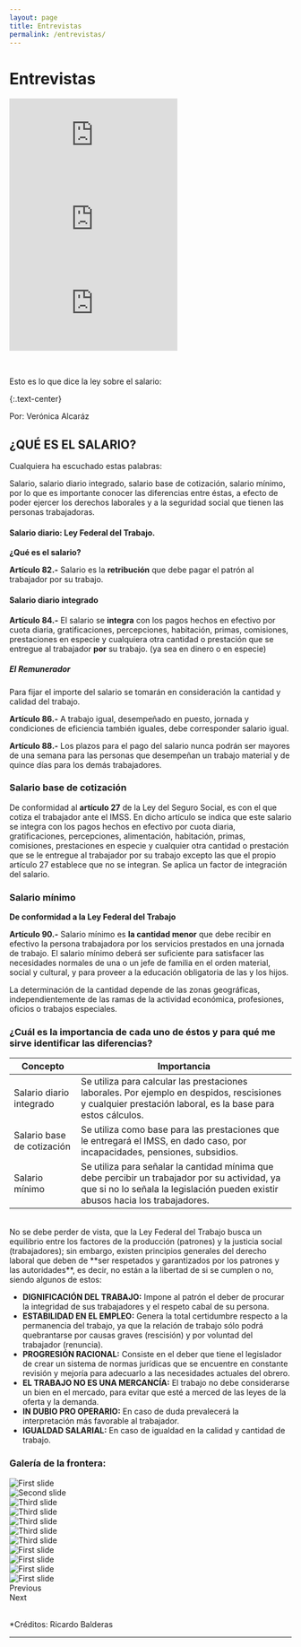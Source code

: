```yaml
---
layout: page
title: Entrevistas
permalink: /entrevistas/
---
```


# Entrevistas

  <div class="row mb-5">
    <div class="col-sm">
      <div class="embed-responsive embed-responsive-16by9">
        <iframe class="embed-responsive-item" src="https://www.youtube.com/embed/V0d_S4bieh8" webkitallowfullscreen mozallowfullscreen allowfullscreen frameborder='0'></iframe>
      </div>
    </div>
    <div class="col-sm">
      <div class="embed-responsive embed-responsive-16by9">
        <iframe class="embed-responsive-item" src="https://www.youtube.com/embed/YnSAEFj4Opk" webkitallowfullscreen mozallowfullscreen allowfullscreen frameborder='0'></iframe>
      </div>
    </div>
    <div class="col-sm">
      <div class="embed-responsive embed-responsive-16by9">
        <iframe class="embed-responsive-item" src="https://www.youtube.com/embed/L8ItxeGGuDg" webkitallowfullscreen mozallowfullscreen allowfullscreen frameborder='0'></iframe>
      </div>
    </div>
  </div>
<hr style= "background:rgba(255,255,255,0.7);">
<br>
Esto es lo que dice la ley sobre el salario:

{:.text-center}

Por: Verónica Alcaráz
## ¿QUÉ ES EL SALARIO?

Cualquiera ha escuchado estas palabras:

Salario, salario diario integrado, salario base de cotización, salario mínimo, por lo que es importante conocer las diferencias entre éstas, a efecto de poder ejercer los derechos laborales y a la seguridad social que tienen las personas trabajadoras.

#### Salario diario: Ley Federal del Trabajo.

**¿Qué es el salario?**

**Artículo 82.-** Salario es la **retribución** que debe pagar el patrón al trabajador por su trabajo.

#### Salario diario integrado

**Artículo 84.-** El salario se **integra** con los pagos hechos en efectivo por cuota diaria, gratificaciones, percepciones, habitación, primas, comisiones, prestaciones en especie y cualquiera otra cantidad o prestación que se entregue al trabajador **por** su trabajo. (ya sea en dinero o en especie)

##### El Remunerador

Para fijar el importe del salario se tomarán en consideración la cantidad y calidad del trabajo.

**Artículo 86.-** A trabajo igual, desempeñado en puesto, jornada y condiciones de eficiencia también iguales, debe corresponder salario igual.

**Artículo 88.-** Los plazos para el pago del salario nunca podrán ser mayores de una semana para las personas que desempeñan un trabajo material y de quince días para los demás trabajadores.

### Salario base de cotización

De conformidad al **artículo 27** de la Ley del Seguro Social, es con el que cotiza el trabajador ante el IMSS. En dicho artículo se indica que este salario se integra con los pagos hechos en efectivo por cuota diaria, gratificaciones, percepciones, alimentación, habitación, primas, comisiones, prestaciones en especie y cualquier otra cantidad o prestación que se le entregue al trabajador por su trabajo excepto las que el propio artículo 27 establece que no se integran. Se aplica un factor de integración del salario.

### Salario mínimo

**De conformidad a la Ley Federal del Trabajo**

**Artículo 90.-** Salario mínimo es **la cantidad menor** que debe recibir en efectivo la persona trabajadora por los servicios prestados en una jornada de trabajo. El salario mínimo deberá ser suficiente para satisfacer las necesidades normales de una o un jefe de familia en el orden material, social y cultural, y para proveer a la educación obligatoria de las y los hijos.

La determinación de la cantidad depende de las zonas geográficas, independientemente de las ramas de la actividad económica, profesiones, oficios o trabajos especiales.

### ¿Cuál es la importancia de cada uno de éstos y para qué me sirve identificar las diferencias?


<table class="table table-dark">
  <thead>
    <tr>
      <th scope="col"><b>Concepto</b></th>
      <th scope="col"><b>Importancia</b></th>
    </tr>
  </thead>
  <tbody>
    <tr>
      <td>Salario diario integrado</td>
      <td>Se utiliza para calcular las prestaciones laborales. Por ejemplo en despidos, rescisiones y cualquier prestación laboral, es la base para estos cálculos.</td>
    </tr>
    <tr>
      <td>Salario base de cotización</td>
      <td>Se utiliza como base para las prestaciones que le entregará el IMSS, en dado caso, por incapacidades, pensiones, subsidios.</td>
    </tr>
    <tr>
      <td>Salario mínimo</td>
      <td>Se utiliza para señalar la cantidad mínima que debe percibir un trabajador por su actividad,  ya que si no lo señala la legislación pueden existir abusos hacia los trabajadores.</td>
    </tr>
  </tbody>
</table>
<br>
No se debe perder de vista, que la Ley Federal del Trabajo busca un equilibrio entre los factores de la producción (patrones) y la justicia social (trabajadores); sin embargo, existen principios generales del derecho laboral que deben de **ser respetados y garantizados por los patrones y las autoridades**, es decir, no están a la libertad de si se cumplen o no, siendo algunos de estos:

- **DIGNIFICACIÓN DEL TRABAJO:** Impone al patrón el deber de procurar la integridad de sus trabajadores y el respeto cabal de su persona.
- **ESTABILIDAD EN EL EMPLEO:** Genera la total certidumbre respecto a la permanencia del trabajo, ya que la relación de trabajo sólo podrá quebrantarse por causas graves (rescisión) y por voluntad del trabajador (renuncia).
- **PROGRESIÓN RACIONAL:** Consiste en el deber que tiene el legislador de crear un sistema de normas jurídicas que se encuentre en constante revisión y mejoría para adecuarlo a las necesidades actuales del obrero.
- **EL TRABAJO NO ES UNA MERCANCÍA:** El trabajo no debe considerarse un bien en el mercado, para evitar que esté a merced de las leyes de la oferta y la demanda.
- **IN DUBIO PRO OPERARIO:** En caso de duda prevalecerá la interpretación más favorable al trabajador.
- **IGUALDAD SALARIAL:** En caso de igualdad en la calidad y cantidad de trabajo.


### Galería de la frontera:

<div id="carouselControls" class="carousel slide" data-ride="carousel">
  <div class="carousel-inner">
    <div class="carousel-item active">
      <img class="d-block w-100" src="{{ site.baseurl }}/assets/img/DSC_0237.jpg" alt="First slide">
    </div>
    <div class="carousel-item">
      <img class="d-block w-100" src="{{ site.baseurl }}/assets/img/DSC_0240.jpg" alt="Second slide">
    </div>
    <div class="carousel-item">
      <img class="d-block w-100" src="{{ site.baseurl }}/assets/img/DSC_0247.jpg" alt="Third slide">
    </div>
    <div class="carousel-item">
      <img class="d-block w-100" src="{{ site.baseurl }}/assets/img/DSC_0264.jpg" alt="Third slide">
    </div>
    <div class="carousel-item">
      <img class="d-block w-100" src="{{ site.baseurl }}/assets/img/DSC_0288.jpg" alt="Third slide">
    </div>
    <div class="carousel-item">
      <img class="d-block w-100" src="{{ site.baseurl }}/assets/img/DSC_0298.jpg" alt="Third slide">
    </div>
    <div class="carousel-item">
      <img class="d-block w-100" src="{{ site.baseurl }}/assets/img/DSC_0307.jpg" alt="Third slide">
    </div>
    <div class="carousel-item">
      <img class="d-block w-100" src="{{ site.baseurl }}/assets/img/DSC_0330.jpg" alt="First slide">
    </div>
    <div class="carousel-item">
      <img class="d-block w-100" src="{{ site.baseurl }}/assets/img/DSC_0332.jpg" alt="First slide">
    </div>
    <div class="carousel-item">
      <img class="d-block w-100" src="{{ site.baseurl }}/assets/img/DSC_0339.jpg" alt="First slide">
    </div>
     <div class="carousel-item">
      <img class="d-block w-100" src="{{ site.baseurl }}/assets/img/DSC_0356.jpg" alt="First slide">
    </div>
  </div>
  <div class="carousel-control-prev" href="#carouselControls" role="button" data-slide="prev">
    <span class="carousel-control-prev-icon" aria-hidden="true"></span>
    <span class="sr-only">Previous</span>
  </div>
  <div class="carousel-control-next" href="#carouselControls" role="button" data-slide="next">
    <span class="carousel-control-next-icon" aria-hidden="true"></span>
    <span class="sr-only">Next</span>
  </div>
</div>
<br>

*Créditos: Ricardo Balderas 


_____________________________________________
